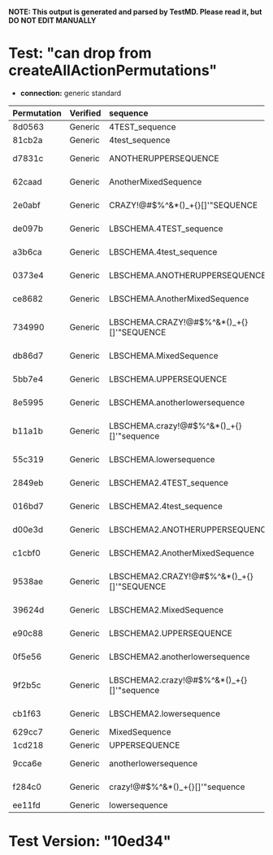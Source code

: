 **NOTE: This output is generated and parsed by TestMD. Please read it, but DO NOT EDIT MANUALLY**

# Test: "can drop from createAllActionPermutations" #

- **connection:** generic standard

| Permutation | Verified | sequence                                   | OPERATIONS
| :---------- | :------- | :----------------------------------------- | :------
| 8d0563      | Generic  | 4TEST_sequence                             | **plan**: DROP SEQUENCE "4TEST_sequence"
| 81cb2a      | Generic  | 4test_sequence                             | **plan**: DROP SEQUENCE "4test_sequence"
| d7831c      | Generic  | ANOTHERUPPERSEQUENCE                       | **plan**: DROP SEQUENCE "ANOTHERUPPERSEQUENCE"
| 62caad      | Generic  | AnotherMixedSequence                       | **plan**: DROP SEQUENCE "AnotherMixedSequence"
| 2e0abf      | Generic  | CRAZY!@#\$%^&*()_+{}[]'"SEQUENCE           | **plan**: DROP SEQUENCE "CRAZY!@#\$%^&*()_+{}[]'""SEQUENCE"
| de097b      | Generic  | LBSCHEMA.4TEST_sequence                    | **plan**: DROP SEQUENCE "LBSCHEMA"."4TEST_sequence"
| a3b6ca      | Generic  | LBSCHEMA.4test_sequence                    | **plan**: DROP SEQUENCE "LBSCHEMA"."4test_sequence"
| 0373e4      | Generic  | LBSCHEMA.ANOTHERUPPERSEQUENCE              | **plan**: DROP SEQUENCE "LBSCHEMA"."ANOTHERUPPERSEQUENCE"
| ce8682      | Generic  | LBSCHEMA.AnotherMixedSequence              | **plan**: DROP SEQUENCE "LBSCHEMA"."AnotherMixedSequence"
| 734990      | Generic  | LBSCHEMA.CRAZY!@#\$%^&*()_+{}[]'"SEQUENCE  | **plan**: DROP SEQUENCE "LBSCHEMA"."CRAZY!@#\$%^&*()_+{}[]'""SEQUENCE"
| db86d7      | Generic  | LBSCHEMA.MixedSequence                     | **plan**: DROP SEQUENCE "LBSCHEMA"."MixedSequence"
| 5bb7e4      | Generic  | LBSCHEMA.UPPERSEQUENCE                     | **plan**: DROP SEQUENCE "LBSCHEMA"."UPPERSEQUENCE"
| 8e5995      | Generic  | LBSCHEMA.anotherlowersequence              | **plan**: DROP SEQUENCE "LBSCHEMA"."anotherlowersequence"
| b11a1b      | Generic  | LBSCHEMA.crazy!@#\$%^&*()_+{}[]'"sequence  | **plan**: DROP SEQUENCE "LBSCHEMA"."crazy!@#\$%^&*()_+{}[]'""sequence"
| 55c319      | Generic  | LBSCHEMA.lowersequence                     | **plan**: DROP SEQUENCE "LBSCHEMA"."lowersequence"
| 2849eb      | Generic  | LBSCHEMA2.4TEST_sequence                   | **plan**: DROP SEQUENCE "LBSCHEMA2"."4TEST_sequence"
| 016bd7      | Generic  | LBSCHEMA2.4test_sequence                   | **plan**: DROP SEQUENCE "LBSCHEMA2"."4test_sequence"
| d00e3d      | Generic  | LBSCHEMA2.ANOTHERUPPERSEQUENCE             | **plan**: DROP SEQUENCE "LBSCHEMA2"."ANOTHERUPPERSEQUENCE"
| c1cbf0      | Generic  | LBSCHEMA2.AnotherMixedSequence             | **plan**: DROP SEQUENCE "LBSCHEMA2"."AnotherMixedSequence"
| 9538ae      | Generic  | LBSCHEMA2.CRAZY!@#\$%^&*()_+{}[]'"SEQUENCE | **plan**: DROP SEQUENCE "LBSCHEMA2"."CRAZY!@#\$%^&*()_+{}[]'""SEQUENCE"
| 39624d      | Generic  | LBSCHEMA2.MixedSequence                    | **plan**: DROP SEQUENCE "LBSCHEMA2"."MixedSequence"
| e90c88      | Generic  | LBSCHEMA2.UPPERSEQUENCE                    | **plan**: DROP SEQUENCE "LBSCHEMA2"."UPPERSEQUENCE"
| 0f5e56      | Generic  | LBSCHEMA2.anotherlowersequence             | **plan**: DROP SEQUENCE "LBSCHEMA2"."anotherlowersequence"
| 9f2b5c      | Generic  | LBSCHEMA2.crazy!@#\$%^&*()_+{}[]'"sequence | **plan**: DROP SEQUENCE "LBSCHEMA2"."crazy!@#\$%^&*()_+{}[]'""sequence"
| cb1f63      | Generic  | LBSCHEMA2.lowersequence                    | **plan**: DROP SEQUENCE "LBSCHEMA2"."lowersequence"
| 629cc7      | Generic  | MixedSequence                              | **plan**: DROP SEQUENCE "MixedSequence"
| 1cd218      | Generic  | UPPERSEQUENCE                              | **plan**: DROP SEQUENCE "UPPERSEQUENCE"
| 9cca6e      | Generic  | anotherlowersequence                       | **plan**: DROP SEQUENCE "anotherlowersequence"
| f284c0      | Generic  | crazy!@#\$%^&*()_+{}[]'"sequence           | **plan**: DROP SEQUENCE "crazy!@#\$%^&*()_+{}[]'""sequence"
| ee11fd      | Generic  | lowersequence                              | **plan**: DROP SEQUENCE "lowersequence"

# Test Version: "10ed34" #